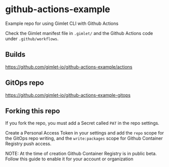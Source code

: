 # github-actions-example

Example repo for using Gimlet CLI with Github Actions

Check the Gimlet manifest file in `.gimlet/` and the Github Actions code under `.github/workflows`.

## Builds

https://github.com/gimlet-io/github-actions-example/actions

## GitOps repo

https://github.com/gimlet-io/github-actions-example-gitops

## Forking this repo

If you fork the repo, you must add a Secret called `PAT` in the repo settings.

Create a Personal Access Token in your settings and add the `repo` scope for the GitOps repo writing, and the `write:packages` scope for Github Container Registry push access.

NOTE: At the time of creation Github Container Registry is in public beta. Follow this guide to enable it for your account or organization
